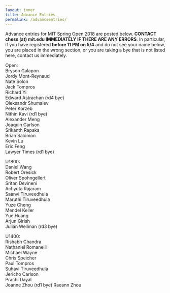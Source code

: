 ```yaml
---
layout: inner
title: Advance Entries
permalink: /advanceentries/
---
```


Advance entries for MIT Spring Open 2018 are posted below. **CONTACT chess (at) mit.edu IMMEDIATELY IF THERE ARE ANY ERRORS**. In particular, if you have registered **before 11 PM on 5/4** and do not see your name below, you are placed in the wrong section, or you are taking a bye that is not listed here, contact us immediately.

Open:    
Bryson Galapon    
Jordy Mont-Reynaud    
Nate Solon    
Jack Tompros    
Richard Yi     
Edward Astrachan (rd4 bye)      
Oleksandr Shumaiev    
Peter Korzeb    
Nithin Kavi (rd1 bye)    
Alexander Meng    
Joaquin Carlson    
Srikanth Rapaka    
Brian Salomon    
Kevin Lu    
Eric Feng    
Lawyer Times (rd1 bye)    

U1800:    
Daniel Wang    
Robert Oresick    
Oliver Spohngellert    
Sritan Devineni     
Achyuta Rajaram     
Saanvi Tiruveedhula    
Maruthi Tiruveedhula    
Yuze Cheng    
Mendel Keller   
Yue Huang    
Arjun Girish    
Julian Wellman (rd3 bye)    

U1400:    
Rishabh Chandra    
Nathaniel Romanelli    
Michael Wayne    
Chris Speicher    
Paul Tompros    
Suhavi Tiruveedhula    
Jericho Carlson    
Prachi Dayal    
Joanne Zhou (rd1 bye)
Raeann Zhou    
